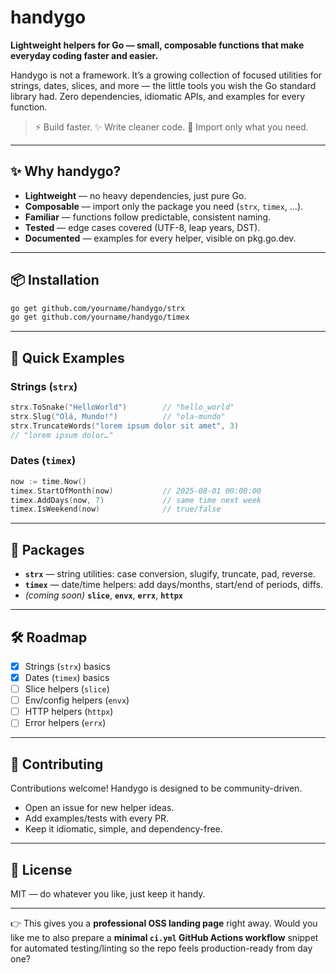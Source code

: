# handygo

**Lightweight helpers for Go — small, composable functions that make everyday coding faster and easier.**

Handygo is not a framework. It’s a growing collection of focused utilities for strings, dates, slices, and more — the little tools you wish the Go standard library had.
Zero dependencies, idiomatic APIs, and examples for every function.

> ⚡ Build faster. ✨ Write cleaner code. 🧩 Import only what you need.

---

## ✨ Why handygo?

- **Lightweight** — no heavy dependencies, just pure Go.
- **Composable** — import only the package you need (`strx`, `timex`, …).
- **Familiar** — functions follow predictable, consistent naming.
- **Tested** — edge cases covered (UTF-8, leap years, DST).
- **Documented** — examples for every helper, visible on pkg.go.dev.

---

## 📦 Installation

```bash
go get github.com/yourname/handygo/strx
go get github.com/yourname/handygo/timex
```

---

## 🚀 Quick Examples

### Strings (`strx`)

```go
strx.ToSnake("HelloWorld")        // "hello_world"
strx.Slug("Olá, Mundo!")          // "ola-mundo"
strx.TruncateWords("lorem ipsum dolor sit amet", 3)
// "lorem ipsum dolor…"
```

### Dates (`timex`)

```go
now := time.Now()
timex.StartOfMonth(now)           // 2025-08-01 00:00:00
timex.AddDays(now, 7)             // same time next week
timex.IsWeekend(now)              // true/false
```

---

## 📂 Packages

- **`strx`** — string utilities: case conversion, slugify, truncate, pad, reverse.
- **`timex`** — date/time helpers: add days/months, start/end of periods, diffs.
- _(coming soon)_ **`slice`**, **`envx`**, **`errx`**, **`httpx`**

---

## 🛠 Roadmap

- [x] Strings (`strx`) basics
- [x] Dates (`timex`) basics
- [ ] Slice helpers (`slice`)
- [ ] Env/config helpers (`envx`)
- [ ] HTTP helpers (`httpx`)
- [ ] Error helpers (`errx`)

---

## 🤝 Contributing

Contributions welcome! Handygo is designed to be community-driven.

- Open an issue for new helper ideas.
- Add examples/tests with every PR.
- Keep it idiomatic, simple, and dependency-free.

---

## 📜 License

MIT — do whatever you like, just keep it handy.

---

👉 This gives you a **professional OSS landing page** right away. Would you like me to also prepare a **minimal `ci.yml` GitHub Actions workflow** snippet for automated testing/linting so the repo feels production-ready from day one?
